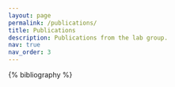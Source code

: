 ```yaml
---
layout: page
permalink: /publications/
title: Publications
description: Publications from the lab group.
nav: true
nav_order: 3
---
```

<!-- BK: This page is generated automatically using bibtex fle present in `_bibliography/papers.bib`. It also allows us to add some images for some papers.>
<!-- _pages/publications.md -->

<!-- Bibsearch Feature -->

<!-- {% include bib_search.liquid %} -->

<div class="publications">

{% bibliography %}

</div>
